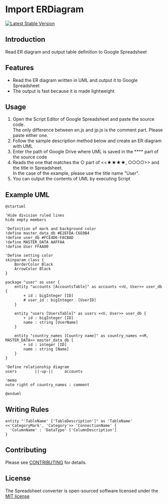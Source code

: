 # Import ERDiagram
[![Latest Stable Version](https://img.shields.io/badge/stable-v1.0.0-blue)](https://img.shields.io/badge/stable-v1.0.0-blue)

## Introduction

Read ER diagram and output table definition to Google Spreadsheet

## Features

- Read the ER diagram written in UML and output it to Google Spreadsheet
- The output is fast because it is made lightweight

## Usage
1. Open the Script Editor of Google Spreadsheet and paste the source code.  
   The only difference between en.js and jp.js is the comment part. Please paste either one.
2. Follow the sample description method below and create an ER diagram with UML
3. Enter the path of Google Drive where UML is saved in the **** part of the source code
4. Reads the one that matches the ○ part of <<★★★★, ○○○○>> and the title in Spreadsheet.  
   In the case of the example, please use the title name "User".
5. You can output the contents of UML by executing Script

## Example UML

```
@startuml

'Hide division ruled lines
hide empty members

'Definition of mark and background color
!define master_data_db #E2EFDA-C6E0B4
!define user_db #FCE4D6-F8CBAD
!define MASTER_DATA AAFFAA
!define User FFAA00

'Define setting color
skinparam class {
    BorderColor Black
    ArrowColor Black
}

package "user" as user {
    entity "accounts [AccountsTable]" as accounts <<U, User>> user_db {
        + id : bigInteger [ID]
        # user_id : bigInteger  [UserID]
    }

    entity "users [UsersTable]" as users <<U, User>> user_db {
        + id : bigInteger [ID]
        name : string [UserName]
    }

    entity "country_names [Country name]" as country_names <<M, MASTER_DATA>> master_data_db {
        + id : integer [ID]
        name : string [Name]
    }
}

'Define relationship diagram
users        ||-up-||     accounts

'memo
note right of country_names : comment

@enduml
```

## Writing Rules

```
entity "'TableName' ['TableDescription']" as 'TableName' <<'CategoryMark', 'Category'>> 'ConnectionName' {
  'ColumnName' : 'DataType' ['ColumnDescription']
}
```

## Contributing
Please see [CONTRIBUTING](https://github.com/stepupdream/import-erdiagram/blob/main/.github/CONTRIBUTING.md) for details.
 
## License

The Spreadsheet converter is open-sourced software licensed under the [MIT license](https://choosealicense.com/licenses/mit/)
